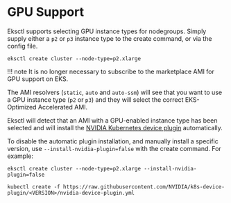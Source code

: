 # GPU Support

Eksctl supports selecting GPU instance types for nodegroups. Simply supply either a `p2` or `p3`
instance type to the create command, or via the config file.

```
eksctl create cluster --node-type=p2.xlarge
```

!!! note
    It is no longer necessary to subscribe to the marketplace AMI for GPU support on EKS.

The AMI resolvers (`static`, `auto` and `auto-ssm`) will see that you want to use a
GPU instance type (`p2` or `p3`) and they will select the correct EKS-Optimized Accelerated AMI.

Eksctl will detect that an AMI with a GPU-enabled instance type has been selected and
will install the [NVIDIA Kubernetes device plugin](https://github.com/NVIDIA/k8s-device-plugin) automatically.

To disable the automatic plugin installation, and manually install a specific version,
use `--install-nvidia-plugin=false` with the create command. For example:

```
eksctl create cluster --node-type=p2.xlarge --install-nvidia-plugin=false

kubectl create -f https://raw.githubusercontent.com/NVIDIA/k8s-device-plugin/<VERSION>/nvidia-device-plugin.yml
```
